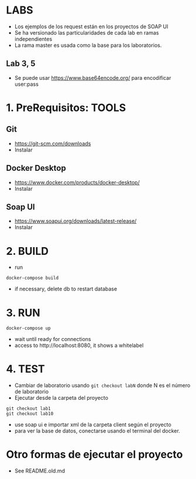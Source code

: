 # LABS
- Los ejemplos de los request están en los proyectos de SOAP UI
- Se ha versionado las particularidades de cada lab en ramas independientes
- La rama master es usada como la base para los laboratorios.

## Lab 3, 5
- Se puede usar https://www.base64encode.org/ para encodificar user:pass

# 1. PreRequisitos: TOOLS
## Git
- https://git-scm.com/downloads
- Instalar

## Docker Desktop
- https://www.docker.com/products/docker-desktop/
- Instalar

## Soap UI
- https://www.soapui.org/downloads/latest-release/
- Instalar

# 2. BUILD
- run
````
docker-compose build
````
- if necessary, delete db to restart database

# 3. RUN
````
docker-compose up
````
- wait until ready for connections
- access to http://localhost:8080, it shows a whitelabel

# 4. TEST
- Cambiar de laboratorio usando `git checkout labN` donde N es el número de laboratorio
- Ejecutar desde la carpeta del proyecto
````
git checkout lab1
git checkout lab10
````
- use soap ui e importar xml de la carpeta client según el proyecto
- para ver la base de datos, conectarse usando el terminal del docker.

# Otro formas de ejecutar el proyecto
- See README.old.md
